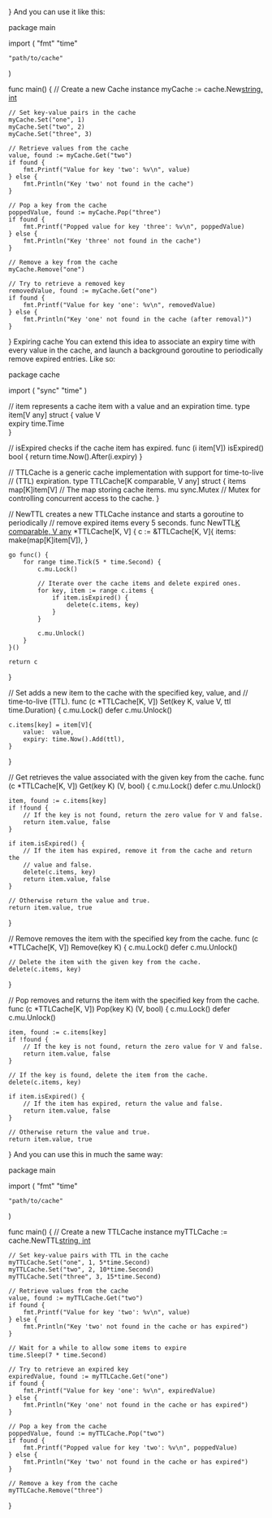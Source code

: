}
And you can use it like this:

package main

import (
	"fmt"
	"time"

	"path/to/cache"
)

func main() {
	// Create a new Cache instance
	myCache := cache.New[string, int]()

	// Set key-value pairs in the cache
	myCache.Set("one", 1)
	myCache.Set("two", 2)
	myCache.Set("three", 3)

	// Retrieve values from the cache
	value, found := myCache.Get("two")
	if found {
		fmt.Printf("Value for key 'two': %v\n", value)
	} else {
		fmt.Println("Key 'two' not found in the cache")
	}

	// Pop a key from the cache
	poppedValue, found := myCache.Pop("three")
	if found {
		fmt.Printf("Popped value for key 'three': %v\n", poppedValue)
	} else {
		fmt.Println("Key 'three' not found in the cache")
	}

    // Remove a key from the cache
	myCache.Remove("one")

	// Try to retrieve a removed key
	removedValue, found := myCache.Get("one")
	if found {
		fmt.Printf("Value for key 'one': %v\n", removedValue)
	} else {
		fmt.Println("Key 'one' not found in the cache (after removal)")
	}
}
Expiring cache
You can extend this idea to associate an expiry time with every value in the cache, and launch a background goroutine to periodically remove expired entries. Like so:

package cache

import (
    "sync"
    "time"
)

// item represents a cache item with a value and an expiration time.
type item[V any] struct {
    value  V           
    expiry time.Time  
}

// isExpired checks if the cache item has expired.
func (i item[V]) isExpired() bool {
    return time.Now().After(i.expiry)
}

// TTLCache is a generic cache implementation with support for time-to-live
// (TTL) expiration.
type TTLCache[K comparable, V any] struct {
    items map[K]item[V] // The map storing cache items.
    mu    sync.Mutex    // Mutex for controlling concurrent access to the cache.
}

// NewTTL creates a new TTLCache instance and starts a goroutine to periodically
// remove expired items every 5 seconds.
func NewTTL[K comparable, V any]() *TTLCache[K, V] {
    c := &TTLCache[K, V]{
        items: make(map[K]item[V]),
    }

    go func() {
        for range time.Tick(5 * time.Second) {
            c.mu.Lock()

            // Iterate over the cache items and delete expired ones.
            for key, item := range c.items {
                if item.isExpired() {
                    delete(c.items, key)
                }
            }

            c.mu.Unlock()
        }
    }()

    return c
}

// Set adds a new item to the cache with the specified key, value, and 
// time-to-live (TTL).
func (c *TTLCache[K, V]) Set(key K, value V, ttl time.Duration) {
    c.mu.Lock()
    defer c.mu.Unlock()

    c.items[key] = item[V]{
        value:  value,
        expiry: time.Now().Add(ttl),
    }
}

// Get retrieves the value associated with the given key from the cache.
func (c *TTLCache[K, V]) Get(key K) (V, bool) {
    c.mu.Lock()
    defer c.mu.Unlock()

    item, found := c.items[key]
    if !found {
        // If the key is not found, return the zero value for V and false.
        return item.value, false
    }

    if item.isExpired() {
        // If the item has expired, remove it from the cache and return the  
        // value and false.
        delete(c.items, key)
        return item.value, false
    }

    // Otherwise return the value and true.
    return item.value, true
}

// Remove removes the item with the specified key from the cache.
func (c *TTLCache[K, V]) Remove(key K) {
    c.mu.Lock()
    defer c.mu.Unlock()

    // Delete the item with the given key from the cache.
    delete(c.items, key)
}

// Pop removes and returns the item with the specified key from the cache.
func (c *TTLCache[K, V]) Pop(key K) (V, bool) {
    c.mu.Lock()
    defer c.mu.Unlock()

    item, found := c.items[key]
    if !found {
        // If the key is not found, return the zero value for V and false.
        return item.value, false
    }

    // If the key is found, delete the item from the cache.
    delete(c.items, key)

    if item.isExpired() {
        // If the item has expired, return the value and false.
        return item.value, false
    }

    // Otherwise return the value and true.
    return item.value, true
}
And you can use this in much the same way:

package main

import (
	"fmt"
	"time"

	"path/to/cache"
)

func main() {
	// Create a new TTLCache instance
	myTTLCache := cache.NewTTL[string, int]()

	// Set key-value pairs with TTL in the cache
	myTTLCache.Set("one", 1, 5*time.Second)
	myTTLCache.Set("two", 2, 10*time.Second)
	myTTLCache.Set("three", 3, 15*time.Second)

	// Retrieve values from the cache
	value, found := myTTLCache.Get("two")
	if found {
		fmt.Printf("Value for key 'two': %v\n", value)
	} else {
		fmt.Println("Key 'two' not found in the cache or has expired")
	}

	// Wait for a while to allow some items to expire
	time.Sleep(7 * time.Second)

	// Try to retrieve an expired key
	expiredValue, found := myTTLCache.Get("one")
	if found {
		fmt.Printf("Value for key 'one': %v\n", expiredValue)
	} else {
		fmt.Println("Key 'one' not found in the cache or has expired")
	}

	// Pop a key from the cache
	poppedValue, found := myTTLCache.Pop("two")
	if found {
		fmt.Printf("Popped value for key 'two': %v\n", poppedValue)
	} else {
		fmt.Println("Key 'two' not found in the cache or has expired")
	}

	// Remove a key from the cache
	myTTLCache.Remove("three")
}